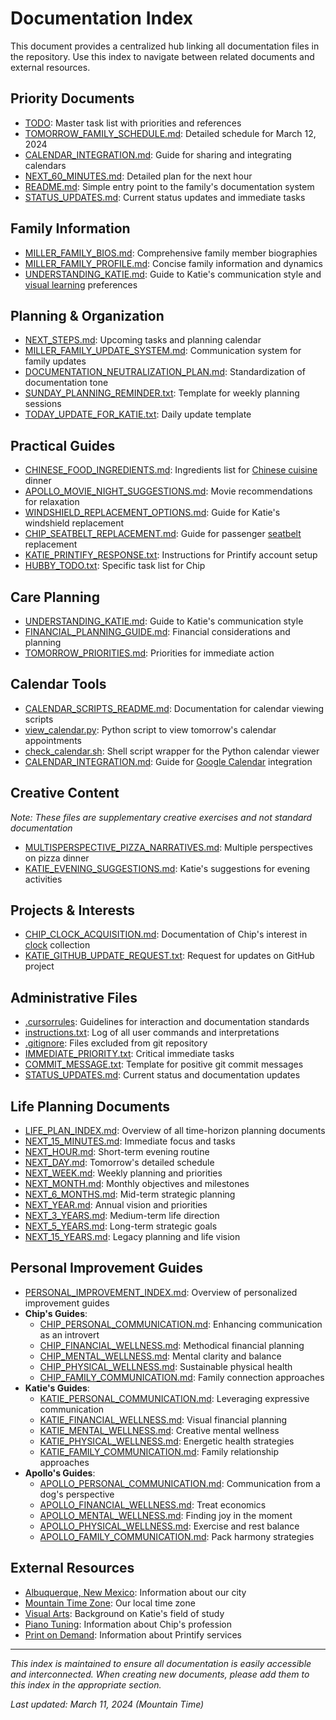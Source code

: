 # Documentation Index

This document provides a centralized hub linking all documentation files in the repository. Use this index to navigate between related documents and external resources.

## Priority Documents

- [TODO](TODO): Master task list with priorities and references
- [TOMORROW_FAMILY_SCHEDULE.md](TOMORROW_FAMILY_SCHEDULE.md): Detailed schedule for March 12, 2024
- [CALENDAR_INTEGRATION.md](CALENDAR_INTEGRATION.md): Guide for sharing and integrating calendars
- [NEXT_60_MINUTES.md](NEXT_60_MINUTES.md): Detailed plan for the next hour
- [README.md](README.md): Simple entry point to the family's documentation system
- [STATUS_UPDATES.md](STATUS_UPDATES.md): Current status updates and immediate tasks

## Family Information

- [MILLER_FAMILY_BIOS.md](MILLER_FAMILY_BIOS.md): Comprehensive family member biographies
- [MILLER_FAMILY_PROFILE.md](MILLER_FAMILY_PROFILE.md): Concise family information and dynamics
- [UNDERSTANDING_KATIE.md](UNDERSTANDING_KATIE.md): Guide to Katie's communication style and [visual learning](https://en.wikipedia.org/wiki/Visual_learning) preferences

## Planning & Organization

- [NEXT_STEPS.md](NEXT_STEPS.md): Upcoming tasks and planning calendar
- [MILLER_FAMILY_UPDATE_SYSTEM.md](MILLER_FAMILY_UPDATE_SYSTEM.md): Communication system for family updates
- [DOCUMENTATION_NEUTRALIZATION_PLAN.md](DOCUMENTATION_NEUTRALIZATION_PLAN.md): Standardization of documentation tone
- [SUNDAY_PLANNING_REMINDER.txt](SUNDAY_PLANNING_REMINDER.txt): Template for weekly planning sessions
- [TODAY_UPDATE_FOR_KATIE.txt](TODAY_UPDATE_FOR_KATIE.txt): Daily update template

## Practical Guides

- [CHINESE_FOOD_INGREDIENTS.md](CHINESE_FOOD_INGREDIENTS.md): Ingredients list for [Chinese cuisine](https://en.wikipedia.org/wiki/Chinese_cuisine) dinner
- [APOLLO_MOVIE_NIGHT_SUGGESTIONS.md](APOLLO_MOVIE_NIGHT_SUGGESTIONS.md): Movie recommendations for relaxation
- [WINDSHIELD_REPLACEMENT_OPTIONS.md](WINDSHIELD_REPLACEMENT_OPTIONS.md): Guide for Katie's windshield replacement
- [CHIP_SEATBELT_REPLACEMENT.md](CHIP_SEATBELT_REPLACEMENT.md): Guide for passenger [seatbelt](https://en.wikipedia.org/wiki/Seat_belt) replacement
- [KATIE_PRINTIFY_RESPONSE.txt](KATIE_PRINTIFY_RESPONSE.txt): Instructions for Printify account setup
- [HUBBY_TODO.txt](HUBBY_TODO.txt): Specific task list for Chip

## Care Planning

- [UNDERSTANDING_KATIE.md](UNDERSTANDING_KATIE.md): Guide to Katie's communication style
- [FINANCIAL_PLANNING_GUIDE.md](FINANCIAL_PLANNING_GUIDE.md): Financial considerations and planning
- [TOMORROW_PRIORITIES.md](TOMORROW_PRIORITIES.md): Priorities for immediate action

## Calendar Tools

- [CALENDAR_SCRIPTS_README.md](CALENDAR_SCRIPTS_README.md): Documentation for calendar viewing scripts
- [view_calendar.py](view_calendar.py): Python script to view tomorrow's calendar appointments
- [check_calendar.sh](check_calendar.sh): Shell script wrapper for the Python calendar viewer
- [CALENDAR_INTEGRATION.md](CALENDAR_INTEGRATION.md): Guide for [Google Calendar](https://en.wikipedia.org/wiki/Google_Calendar) integration

## Creative Content
*Note: These files are supplementary creative exercises and not standard documentation*

- [MULTISPERSPECTIVE_PIZZA_NARRATIVES.md](MULTISPERSPECTIVE_PIZZA_NARRATIVES.md): Multiple perspectives on pizza dinner
- [KATIE_EVENING_SUGGESTIONS.md](KATIE_EVENING_SUGGESTIONS.md): Katie's suggestions for evening activities

## Projects & Interests

- [CHIP_CLOCK_ACQUISITION.md](CHIP_CLOCK_ACQUISITION.md): Documentation of Chip's interest in [clock](https://en.wikipedia.org/wiki/Clock) collection
- [KATIE_GITHUB_UPDATE_REQUEST.txt](KATIE_GITHUB_UPDATE_REQUEST.txt): Request for updates on GitHub project

## Administrative Files

- [.cursorrules](.cursorrules): Guidelines for interaction and documentation standards
- [instructions.txt](instructions.txt): Log of all user commands and interpretations
- [.gitignore](.gitignore): Files excluded from git repository
- [IMMEDIATE_PRIORITY.txt](IMMEDIATE_PRIORITY.txt): Critical immediate tasks
- [COMMIT_MESSAGE.txt](COMMIT_MESSAGE.txt): Template for positive git commit messages
- [STATUS_UPDATES.md](STATUS_UPDATES.md): Current status and documentation updates

## Life Planning Documents

- [LIFE_PLAN_INDEX.md](LIFE_PLAN_INDEX.md): Overview of all time-horizon planning documents
- [NEXT_15_MINUTES.md](NEXT_15_MINUTES.md): Immediate focus and tasks
- [NEXT_HOUR.md](NEXT_HOUR.md): Short-term evening routine
- [NEXT_DAY.md](NEXT_DAY.md): Tomorrow's detailed schedule
- [NEXT_WEEK.md](NEXT_WEEK.md): Weekly planning and priorities
- [NEXT_MONTH.md](NEXT_MONTH.md): Monthly objectives and milestones
- [NEXT_6_MONTHS.md](NEXT_6_MONTHS.md): Mid-term strategic planning
- [NEXT_YEAR.md](NEXT_YEAR.md): Annual vision and priorities
- [NEXT_3_YEARS.md](NEXT_3_YEARS.md): Medium-term life direction
- [NEXT_5_YEARS.md](NEXT_5_YEARS.md): Long-term strategic goals
- [NEXT_15_YEARS.md](NEXT_15_YEARS.md): Legacy planning and life vision

## Personal Improvement Guides

- [PERSONAL_IMPROVEMENT_INDEX.md](PERSONAL_IMPROVEMENT_INDEX.md): Overview of personalized improvement guides
- **Chip's Guides**:
  - [CHIP_PERSONAL_COMMUNICATION.md](CHIP_PERSONAL_COMMUNICATION.md): Enhancing communication as an introvert
  - [CHIP_FINANCIAL_WELLNESS.md](CHIP_FINANCIAL_WELLNESS.md): Methodical financial planning
  - [CHIP_MENTAL_WELLNESS.md](CHIP_MENTAL_WELLNESS.md): Mental clarity and balance
  - [CHIP_PHYSICAL_WELLNESS.md](CHIP_PHYSICAL_WELLNESS.md): Sustainable physical health
  - [CHIP_FAMILY_COMMUNICATION.md](CHIP_FAMILY_COMMUNICATION.md): Family connection approaches
- **Katie's Guides**:
  - [KATIE_PERSONAL_COMMUNICATION.md](KATIE_PERSONAL_COMMUNICATION.md): Leveraging expressive communication
  - [KATIE_FINANCIAL_WELLNESS.md](KATIE_FINANCIAL_WELLNESS.md): Visual financial planning
  - [KATIE_MENTAL_WELLNESS.md](KATIE_MENTAL_WELLNESS.md): Creative mental wellness
  - [KATIE_PHYSICAL_WELLNESS.md](KATIE_PHYSICAL_WELLNESS.md): Energetic health strategies
  - [KATIE_FAMILY_COMMUNICATION.md](KATIE_FAMILY_COMMUNICATION.md): Family relationship approaches
- **Apollo's Guides**:
  - [APOLLO_PERSONAL_COMMUNICATION.md](APOLLO_PERSONAL_COMMUNICATION.md): Communication from a dog's perspective
  - [APOLLO_FINANCIAL_WELLNESS.md](APOLLO_FINANCIAL_WELLNESS.md): Treat economics
  - [APOLLO_MENTAL_WELLNESS.md](APOLLO_MENTAL_WELLNESS.md): Finding joy in the moment
  - [APOLLO_PHYSICAL_WELLNESS.md](APOLLO_PHYSICAL_WELLNESS.md): Exercise and rest balance
  - [APOLLO_FAMILY_COMMUNICATION.md](APOLLO_FAMILY_COMMUNICATION.md): Pack harmony strategies

## External Resources

- [Albuquerque, New Mexico](https://en.wikipedia.org/wiki/Albuquerque,_New_Mexico): Information about our city
- [Mountain Time Zone](https://en.wikipedia.org/wiki/Mountain_Time_Zone): Our local time zone
- [Visual Arts](https://en.wikipedia.org/wiki/Visual_arts): Background on Katie's field of study
- [Piano Tuning](https://en.wikipedia.org/wiki/Piano_tuning): Information about Chip's profession
- [Print on Demand](https://en.wikipedia.org/wiki/Print_on_demand): Information about Printify services

---

*This index is maintained to ensure all documentation is easily accessible and interconnected. When creating new documents, please add them to this index in the appropriate section.* 

*Last updated: March 11, 2024 (Mountain Time)* 